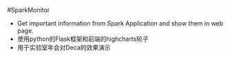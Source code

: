 #SparkMonitor
- Get important information from Spark Application and show them in web page.
- 使用python的Flask框架和前端的highcharts轮子
- 用于实验室年会对Deca的效果演示
